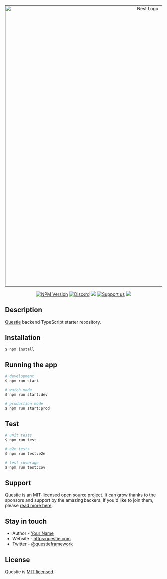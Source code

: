  <p align="center">
   <a href="" target="blank"><img src="https://res.cloudinary.com/dzupkbfvj/image/upload/v1715043711/image_z7sesj.png" width="900" alt="Nest Logo" /></a>
 </p>

[circleci-image]: https:img.shields.io/circleci/build/github/nestjs/nest/master?token=abc123def456
[circleci-url]: https:circleci.com/gh/nestjs/nest

<p align="center">
<a href="https://www.npmjs.com/~nestjscore" target="_blank"><img src="https://img.shields.io/npm/v/@nestjs/core/svg" alt="NPM Version" /></a>
<a href="https://discord.gg/G7Qnnhy" target="_blank"><img src="https://img.shields.io/badge/discord-online-brightgreen.svg" alt="Discord"/></a>
<a href="https://paypal.me/kamilmysliwiec" target="_blank"><img src="https://img.shields.io/badge/Donate-PayPal-ff3f59.svg"/></a>
<a href="https://opencollective.com/nest#sponsor"  target="_blank"><img src="https://img.shields.io/badge/Support%20us-Open%20Collective-41B883.svg" alt="Support us"></a>
<a href="https://twitter.com/nestframework" target="_blank"><img src="https://img.shields.io/twitter/follow/nestframework.svg?style=social&label=Follow"></a>
</p>
   <!--[![Backers on Open Collective](https:opencollective.com/nest/backers/svg)](https:opencollective.com/nest#backer)
   [![Sponsors on Open Collective](https:opencollective.com/nest/sponsors/svg)](https:opencollective.com/nest#sponsor)-->

## Description

[Questie](https:github.com/yourusername/questie) backend TypeScript starter repository.

## Installation

```bash
$ npm install
```

## Running the app

```bash
# development
$ npm run start

# watch mode
$ npm run start:dev

# production mode
$ npm run start:prod
```

## Test

```bash
# unit tests
$ npm run test

# e2e tests
$ npm run test:e2e

# test coverage
$ npm run test:cov
```

## Support

Questie is an MIT-licensed open source project. It can grow thanks to the sponsors and support by the amazing backers. If you'd like to join them, please [read more here](https:docs.questie.com/support).

## Stay in touch

- Author - [Your Name](https:yourwebsite.com)
- Website - [https:questie.com](https:questie.com/)
- Twitter - [@questieframework](https:twitter.com/questieframework)

## License

Questie is [MIT licensed](LICENSE).
